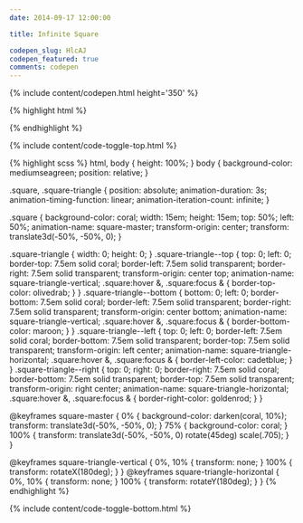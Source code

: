 ```yaml
---
date: 2014-09-17 12:00:00

title: Infinite Square

codepen_slug: HlcAJ
codepen_featured: true
comments: codepen
---
```



{% include content/codepen.html height='350' %}

{% highlight html %}
<div class="square">
    <div class="square-triangle  square-triangle--top"></div>
    <div class="square-triangle  square-triangle--bottom"></div>
    <div class="square-triangle  square-triangle--left"></div>
    <div class="square-triangle  square-triangle--right"></div>
</div>
{% endhighlight %}

{% include content/code-toggle-top.html %}

{% highlight scss %}
html,
body {
    height: 100%;
}
body {
    background-color: mediumseagreen;
    position: relative;
}

.square,
.square-triangle {
    position: absolute;
    animation-duration: 3s;
    animation-timing-function: linear;
    animation-iteration-count: infinite;
}

.square {
    background-color: coral;
    width:  15em;
    height: 15em;
    top: 50%;
    left: 50%;
    animation-name: square-master;
    transform-origin: center;
    transform: translate3d(-50%, -50%, 0);
}

.square-triangle {
    width:  0;
    height: 0;
}
.square-triangle--top {
    top:  0;
    left: 0;
    border-top:   7.5em solid coral;
    border-left:  7.5em solid transparent;
    border-right: 7.5em solid transparent;
    transform-origin: center top;
    animation-name: square-triangle-vertical;
    .square:hover &,
    .square:focus & {
        border-top-color: olivedrab;
    }
}
.square-triangle--bottom {
    bottom: 0;
    left:   0;
    border-bottom: 7.5em solid coral;
    border-left:   7.5em solid transparent;
    border-right:  7.5em solid transparent;
    transform-origin: center bottom;
    animation-name: square-triangle-vertical;
    .square:hover &,
    .square:focus & {
        border-bottom-color: maroon;
    }
}
.square-triangle--left {
    top:  0;
    left: 0;
    border-left:   7.5em solid coral;
    border-bottom: 7.5em solid transparent;
    border-top:    7.5em solid transparent;
    transform-origin: left center;
    animation-name: square-triangle-horizontal;
    .square:hover &,
    .square:focus & {
        border-left-color: cadetblue;
    }
}
.square-triangle--right {
    top:   0;
    right: 0;
    border-right:  7.5em solid coral;
    border-bottom: 7.5em solid transparent;
    border-top:    7.5em solid transparent;
    transform-origin: right center;
    animation-name: square-triangle-horizontal;
    .square:hover &,
    .square:focus & {
        border-right-color: goldenrod;
    }
}

@keyframes square-master {
  0% {
    background-color: darken(coral, 10%);
    transform: translate3d(-50%, -50%, 0);
  }
  75% {
    background-color: coral;
  }
  100% {
    transform: translate3d(-50%, -50%, 0) rotate(45deg) scale(.705);
  }
}

@keyframes square-triangle-vertical {
  0%, 10% {
    transform: none;
  }
  100% {
    transform: rotateX(180deg);
  }
}
@keyframes square-triangle-horizontal {
  0%, 10% {
    transform: none;
  }
  100% {
    transform: rotateY(180deg);
  }
}
{% endhighlight %}

{% include content/code-toggle-bottom.html %}
